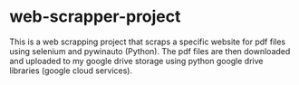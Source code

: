 # web-scrapper-project
This is a web scrapping project that scraps a specific website for pdf files using selenium and pywinauto (Python). The pdf files are then downloaded and uploaded to my google drive storage using python google drive libraries (google cloud services).
